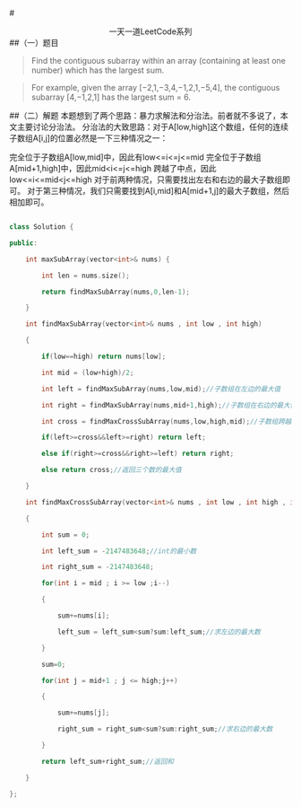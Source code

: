 #<center>一天一道LeetCode系列</center>
##（一）题目
>Find the contiguous subarray within an array (containing at least one number) which has the largest sum.

>For example, given the array [−2,1,−3,4,−1,2,1,−5,4],
>the contiguous subarray [4,−1,2,1] has the largest sum = 6.

##（二）解题
本题想到了两个思路：暴力求解法和分治法。前者就不多说了，本文主要讨论分治法。 
分治法的大致思路：对于A[low,high]这个数组，任何的连续子数组A[i,j]的位置必然是一下三种情况之一：

完全位于子数组A[low,mid]中，因此有low<=i<=j<=mid
完全位于子数组A[mid+1,high]中，因此mid<i<=j<=high
跨越了中点，因此low<=i<=mid<j<=high
对于前两种情况，只需要找出左右和右边的最大子数组即可。 
对于第三种情况，我们只需要找到A[i,mid]和A[mid+1,j]的最大子数组，然后相加即可。

```cpp

class Solution {

public:

    int maxSubArray(vector<int>& nums) {

        int len = nums.size();

        return findMaxSubArray(nums,0,len-1);

    }

    int findMaxSubArray(vector<int>& nums , int low , int high)

    {

        if(low==high) return nums[low];

        int mid = (low+high)/2;

        int left = findMaxSubArray(nums,low,mid);//子数组在左边的最大值

        int right = findMaxSubArray(nums,mid+1,high);//子数组在右边的最大值

        int cross = findMaxCrossSubArray(nums,low,high,mid);//子数组跨越中间点的时候的最大值

        if(left>=cross&&left>=right) return left;

        else if(right>=cross&&right>=left) return right;

        else return cross;//返回三个数的最大值

    }

    int findMaxCrossSubArray(vector<int>& nums , int low , int high , int mid)

    {

        int sum = 0;

        int left_sum = -2147483648;//int的最小数

        int right_sum = -2147483648;

        for(int i = mid ; i >= low ;i--)

        {

            sum+=nums[i];

            left_sum = left_sum<sum?sum:left_sum;//求左边的最大数

        }

        sum=0;

        for(int j = mid+1 ; j <= high;j++)

        {

            sum+=nums[j];

            right_sum = right_sum<sum?sum:right_sum;//求右边的最大数

        }

        return left_sum+right_sum;//返回和

    }

};

```